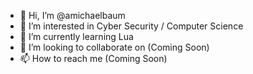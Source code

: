- 👋 Hi, I’m @amichaelbaum
- 👀 I’m interested in Cyber Security / Computer Science 
- 🌱 I’m currently learning Lua
- 💞️ I’m looking to collaborate on (Coming Soon)
- 📫 How to reach me (Coming Soon)

